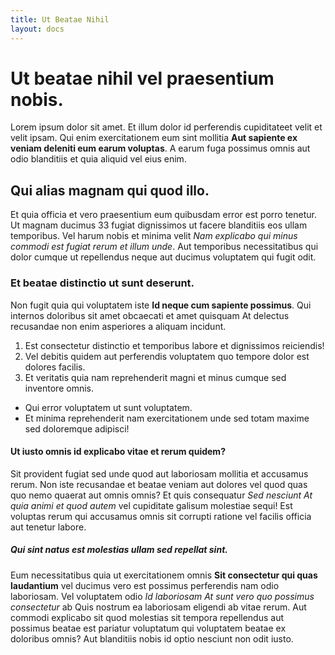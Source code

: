 ```yaml
---
title: Ut Beatae Nihil
layout: docs
---
```



<h1>Ut beatae nihil vel praesentium nobis. </h1><p>Lorem ipsum dolor sit amet. Et illum dolor id perferendis cupiditateet velit et velit ipsam. Qui enim exercitationem eum sint mollitia <strong>Aut sapiente ex veniam deleniti eum earum voluptas</strong>. A earum fuga  possimus omnis aut odio blanditiis et quia aliquid vel eius enim. </p><h2>Qui alias magnam qui quod illo. </h2><p>Et quia officia et vero praesentium eum quibusdam error est porro tenetur. Ut magnam ducimus 33 fugiat dignissimos ut facere blanditiis eos ullam temporibus. Vel harum nobis et minima velit <em>Nam explicabo qui minus commodi est fugiat rerum et illum unde</em>. Aut temporibus necessitatibus qui dolor cumque ut repellendus neque aut ducimus voluptatem qui fugit odit. </p><h3>Et beatae distinctio ut sunt deserunt. </h3><p>Non fugit quia qui voluptatem iste <strong>Id neque cum sapiente possimus</strong>. Qui internos doloribus sit amet obcaecati et amet quisquam At delectus recusandae non enim asperiores a aliquam incidunt. </p><ol><li>Est consectetur distinctio et temporibus labore et dignissimos reiciendis! </li><li>Vel debitis quidem aut perferendis voluptatem quo tempore dolor est dolores facilis. </li><li>Et veritatis quia nam reprehenderit magni et minus cumque sed inventore omnis. </li></ol><ul><li>Qui error voluptatem ut sunt voluptatem. </li><li>Et minima reprehenderit nam exercitationem unde sed totam maxime sed doloremque adipisci! </li></ul><h4>Ut iusto omnis id explicabo vitae et rerum quidem? </h4><p>Sit provident fugiat sed unde quod aut laboriosam mollitia et accusamus rerum. Non iste recusandae et beatae veniam aut dolores  vel quod quas quo nemo quaerat aut omnis omnis? Et quis consequatur <em>Sed nesciunt At quia animi et quod autem</em> vel cupiditate galisum  molestiae sequi! Est voluptas rerum qui accusamus omnis sit corrupti ratione vel facilis officia aut tenetur labore. </p><h5>Qui sint natus est molestias ullam sed repellat sint. </h5><p>Eum necessitatibus quia ut exercitationem omnis <strong>Sit consectetur qui quas laudantium</strong> vel ducimus vero est possimus perferendis nam odio laboriosam. Vel voluptatem odio <em>Id laboriosam At sunt vero quo possimus consectetur</em> ab Quis nostrum ea laboriosam eligendi ab vitae rerum. Aut commodi explicabo sit quod molestias sit tempora repellendus aut possimus beatae est pariatur voluptatum qui voluptatem beatae ex doloribus omnis? Aut blanditiis nobis id optio nesciunt non odit iusto. </p>

